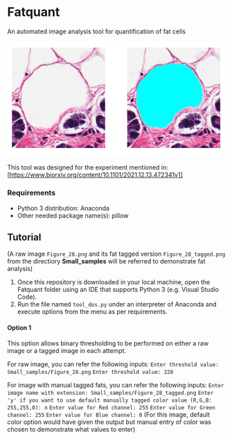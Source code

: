 # Fatquant
 An automated image analysis tool for quantification of fat cells

![alt text](Fatquant_readme_display.png)

This tool was designed for the experiment mentioned in:
[https://www.biorxiv.org/content/10.1101/2021.12.13.472341v1]

### Requirements
* Python 3 distribution: Anaconda
* Other needed package name(s): pillow 

## Tutorial
(A raw image `Figure_28.png` and its fat tagged version `Figure_28_tagged.png` from the directiory **Small_samples** will be referred to demonstrate fat analysis)

1) Once this repository is downloaded in your local machine, open the Fatquant folder using an IDE that supports Python 3 (e.g. Visual Studio Code).
2) Run the file named `tool_dos.py` under an interpreter of Anaconda and execute options from the menu as per requirements.

#### Option 1
This option allows binary thresholding to be performed on either a raw image or a tagged image in each attempt.

For raw image, you can refer the following inputs:
`Enter threshold value: Small_samples/Figure_28.png`
`Enter threshold value: 228`

For image with manual tagged fats, you can refer the following inputs:
`Enter image name with extension: Small_samples/Figure_28_tagged.png`
`Enter 'y' if you want to use default manually tagged color value (R,G,B: 255,255,0): n`
`Enter value for Red channel: 255`
`Enter value for Green channel: 255`
`Enter value for Blue channel: 0`
(For this image, default color option would have given the output but manual entry of color was chosen to demonstrate what values to enter)
